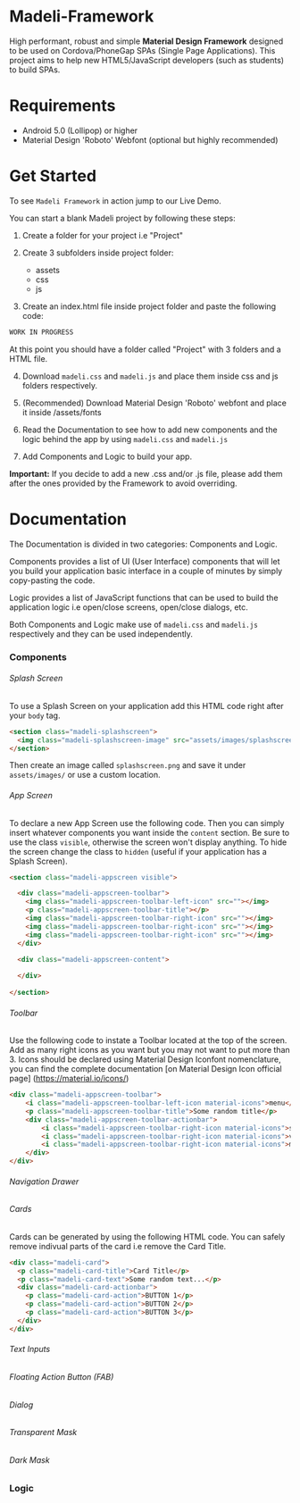 # Madeli-Framework
High performant, robust and simple **Material Design Framework** designed to be used on Cordova/PhoneGap SPAs (Single Page Applications). This project aims to help new HTML5/JavaScript developers (such as students) to build SPAs.

# Requirements

- Android 5.0 (Lollipop) or higher
- Material Design 'Roboto' Webfont (optional but highly recommended)

# Get Started

To see `Madeli Framework` in action jump to our Live Demo.

You can start a blank Madeli project by following these steps:

1. Create a folder for your project i.e "Project"

2. Create 3 subfolders inside project folder:
    - assets
    - css
    - js
  
3. Create an index.html file inside project folder and paste the following code:

```html
WORK IN PROGRESS
```

At this point you should have a folder called "Project" with 3 folders and a HTML file.

4. Download `madeli.css` and `madeli.js` and place them inside css and js folders respectively.

5. (Recommended) Download Material Design 'Roboto' webfont and place it inside /assets/fonts

6. Read the Documentation to see how to add new components and the logic behind the app by using `madeli.css` and `madeli.js`

7. Add Components and Logic to build your app.

**Important:** If you decide to add a new .css and/or .js file, please add them after the ones provided by the Framework to avoid overriding.

# Documentation

The Documentation is divided in two categories: Components and Logic.

Components provides a list of UI (User Interface) components that will let you build your application basic interface in a couple of minutes by simply copy-pasting the code.

Logic provides a list of JavaScript functions that can be used to build the application logic i.e open/close screens, open/close dialogs, etc.

Both Components and Logic make use of `madeli.css` and `madeli.js` respectively and they can be used independently.

### Components

###### Splash Screen

To use a Splash Screen on your application add this HTML code right after your `body` tag.

```html
<section class="madeli-splashscreen">
  <img class="madeli-splashscreen-image" src="assets/images/splashscreen.png"></img>
</section>
```

Then create an image called `splashscreen.png` and save it under `assets/images/` or use a custom location.

###### App Screen

To declare a new App Screen use the following code. Then you can simply insert whatever components you want inside the `content` section. Be sure to use the class `visible`, otherwise the screen won't display anything. To hide the screen change the class to `hidden` (useful if your application has a Splash Screen).

```html
<section class="madeli-appscreen visible">

  <div class="madeli-appscreen-toolbar">
    <img class="madeli-appscreen-toolbar-left-icon" src=""></img>
    <p class="madeli-appscreen-toolbar-title"></p>
    <img class="madeli-appscreen-toolbar-right-icon" src=""></img>
    <img class="madeli-appscreen-toolbar-right-icon" src=""></img>
    <img class="madeli-appscreen-toolbar-right-icon" src=""></img>
  </div>

  <div class="madeli-appscreen-content">
  
  </div>
  
</section>
```

###### Toolbar

Use the following code to instate a Toolbar located at the top of the screen. Add as many right icons as you want but you may not want to put more than 3. Icons should be declared using Material Design Iconfont nomenclature, you can find the complete documentation [on Material Design Icon official page] (https://material.io/icons/)

```html
<div class="madeli-appscreen-toolbar">
    <i class="madeli-appscreen-toolbar-left-icon material-icons">menu</i>
    <p class="madeli-appscreen-toolbar-title">Some random title</p>
    <div class="madeli-appscreen-toolbar-actionbar">
        <i class="madeli-appscreen-toolbar-right-icon material-icons">search</i>
        <i class="madeli-appscreen-toolbar-right-icon material-icons">view_agenda</i>
        <i class="madeli-appscreen-toolbar-right-icon material-icons">more_vert</i>
    </div>
</div>
```

###### Navigation Drawer

###### Cards

Cards can be generated by using the following HTML code. You can safely remove indivual parts of the card i.e remove the Card Title.

```html
<div class="madeli-card">
  <p class="madeli-card-title">Card Title</p>
  <p class="madeli-card-text">Some random text...</p>
  <div class="madeli-card-actionbar">
    <p class="madeli-card-action">BUTTON 1</p>
    <p class="madeli-card-action">BUTTON 2</p>
    <p class="madeli-card-action">BUTTON 3</p>
  </div>
</div>
```

###### Text Inputs

###### Floating Action Button (FAB)

###### Dialog

###### Transparent Mask

###### Dark Mask

### Logic
